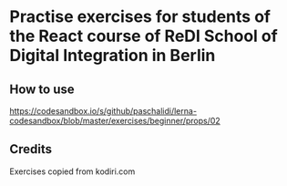 # Practise exercises for students of the React course of ReDI School of Digital Integration in Berlin

## How to use

https://codesandbox.io/s/github/paschalidi/lerna-codesandbox/blob/master/exercises/beginner/props/02

## Credits

Exercises copied from kodiri.com
